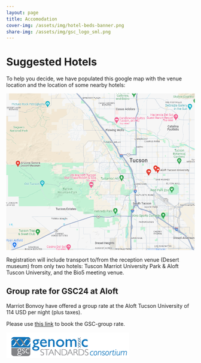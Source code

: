 ```yaml
---
layout: page
title: Accomodation
cover-img: /assets/img/hotel-beds-banner.png
share-img: /assets/img/gsc_logo_sml.png
---
```


# Suggested Hotels

To help you decide, we have populated this google map with the venue location and the location of some nearby hotels:

[ ![Google-map-screenshot.png](../assets/img/Google-map-screenshot.png) ](https://www.google.com/maps/@32.2382697,-111.055761,12z/data=!3m1!4b1!4m3!11m2!2s1d7_X5s8TR2x1J8jWR_EIA!3e3?entry=ttu)

Registration will include transport to/from the reception venue (Desert museum) from only two hotels: Tuscon Marriot University Park & Aloft Tuscon University, and the Bio5 meeting venue. 


## Group rate for GSC24 at Aloft

Marriot Bonvoy have offered a group rate at the Aloft Tucson University of 114 USD per night (plus taxes).

Please use [this link](https://www.marriott.com/events/start.mi?id=1715958041772&key=GRP) to book the GSC-group rate.






[ ![GenSC](../assets/img/gsc_logo_sml.png) ](https://www.gensc.org/)




